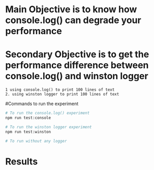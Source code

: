 <!-- To demonstrate :"How console.log() can degrade your performance" -->
# Main Objective is to know how console.log() can degrade your performance
# Secondary Objective is to get the performance difference between console.log() and winston logger
<!-- The experiment will be done in 2 go: -->
    1 using console.log() to print 100 lines of text
    2. using winston logger to print 100 lines of text

<!-- For both PM2 will be used on a MAC M1 machine -->

#Commands to run the experiment
```bash
# To run the console.log() experiment
npm run test:console

# To run the winston logger experiment
npm run test:winston

# To run without any logger

```

# Results
<!-- The results will be shown in the console and save in xlsx file-->
